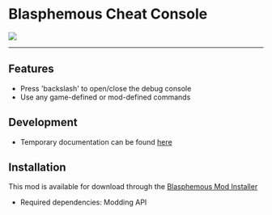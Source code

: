 # Blasphemous Cheat Console

<img src="https://img.shields.io/github/downloads/BrandenEK/Blasphemous.CheatConsole/total?color=39B7C6&style=for-the-badge">

---

## Features
- Press 'backslash' to open/close the debug console
- Use any game-defined or mod-defined commands

## Development
- Temporary documentation can be found [here](https://github.com/BrandenEK/Blasphemous-Modding-API/blob/main/docs/development/console.md)

## Installation
This mod is available for download through the [Blasphemous Mod Installer](https://github.com/BrandenEK/Blasphemous.Modding.Installer)
- Required dependencies: Modding API
